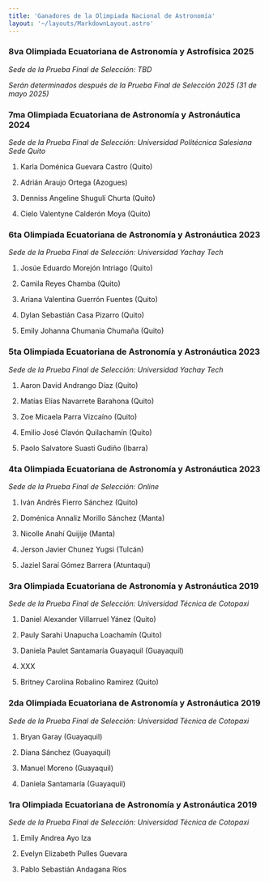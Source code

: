```yaml
---
title: 'Ganadores de la Olimpiada Nacional de Astronomía'
layout: '~/layouts/MarkdownLayout.astro'
---
```


### 8va Olimpiada Ecuatoriana de Astronomía y Astrofísica 2025
_Sede de la Prueba Final de Selección: TBD_

_Serán determinados después de la Prueba Final de Selección 2025 (31 de mayo 2025)_

### 7ma Olimpiada Ecuatoriana de Astronomía y Astronáutica 2024
_Sede de la Prueba Final de Selección: Universidad Politécnica Salesiana Sede Quito_

1. Karla Doménica Guevara Castro (Quito)

2. Adrián Araujo Ortega (Azogues)

3. Denniss Angeline Shugulí Churta (Quito)

4. Cielo Valentyne Calderón Moya (Quito)

### 6ta Olimpiada Ecuatoriana de Astronomía y Astronáutica 2023
_Sede de la Prueba Final de Selección: Universidad Yachay Tech_

1. Josúe Eduardo Morejón Intriago (Quito)

2. Camila Reyes Chamba (Quito)

3. Ariana Valentina Guerrón Fuentes (Quito)

4. Dylan Sebastián Casa Pizarro (Quito)

5. Emily Johanna Chumania Chumaña (Quito)

### 5ta Olimpiada Ecuatoriana de Astronomía y Astronáutica 2023
_Sede de la Prueba Final de Selección: Universidad Yachay Tech_

1. Aaron David Andrango Díaz (Quito)

2. Matías Elías Navarrete Barahona (Quito)

3. Zoe Micaela Parra Vizcaíno (Quito)

4. Emilio José Clavón Quilachamín (Quito)

5. Paolo Salvatore Suasti Gudiño (Ibarra)

### 4ta Olimpiada Ecuatoriana de Astronomía y Astronáutica 2023
_Sede de la Prueba Final de Selección: Online_

1. Iván Andrés Fierro Sánchez (Quito)

2. Doménica Annaliz Morillo Sánchez (Manta)

3. Nicolle Anahí Quijije (Manta)

4. Jerson Javier Chunez Yugsi (Tulcán)

5. Jaziel Saraí Gómez Barrera (Atuntaqui)

### 3ra Olimpiada Ecuatoriana de Astronomía y Astronáutica 2019
_Sede de la Prueba Final de Selección: Universidad Técnica de Cotopaxi_

1. Daniel Alexander Villarruel Yánez (Quito)

2. Pauly Sarahí Unapucha Loachamín (Quito)

3. Daniela Paulet Santamaría Guayaquil (Guayaquil)

4. XXX

5. Britney Carolina Robalino Ramirez (Quito)

### 2da Olimpiada Ecuatoriana de Astronomía y Astronáutica 2019
_Sede de la Prueba Final de Selección: Universidad Técnica de Cotopaxi_

1. Bryan Garay (Guayaquil)

2. Diana Sánchez (Guayaquil)

3. Manuel Moreno (Guayaquil)

4. Daniela Santamaría (Guayaquil)

### 1ra Olimpiada Ecuatoriana de Astronomía y Astronáutica 2019
_Sede de la Prueba Final de Selección: Universidad Técnica de Cotopaxi_

1. Emily Andrea Ayo Iza

2. Evelyn Elizabeth Pulles Guevara

3. Pablo Sebastián Andagana Ríos